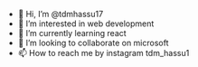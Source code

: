 - 👋 Hi, I’m @tdmhassu17
- 👀 I’m interested in web development
- 🌱 I’m currently learning react
- 💞️ I’m looking to collaborate on microsoft
- 📫 How to reach me by instagram tdm_hassu1

<!---
tdmhassu17/tdmhassu17 is a ✨ special ✨ repository because its `README.md` (this file) appears on your GitHub profile.
You can click the Preview link to take a look at your changes.
--->
